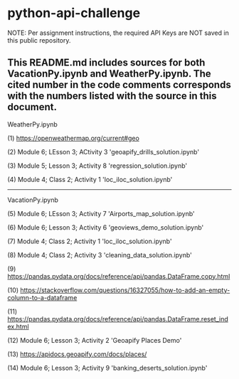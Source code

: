 # python-api-challenge

NOTE: Per assignment instructions, the required API Keys are NOT saved in this public repository. 


This README.md includes sources for both VacationPy.ipynb and WeatherPy.ipynb. The cited number in the code comments corresponds with the numbers listed with the source in this document.
-----------------------------------------------------------------------
WeatherPy.ipynb

(1) https://openweathermap.org/current#geo

(2) Module 6; LEsson 3; ACtivity 3 'geoapify_drills_solution.ipynb'

(3) Module 5; Lesson 3; Activity 8 'regression_solution.ipynb'

(4) Module 4; Class 2; Activity 1 'loc_iloc_solution.ipynb'

-----------------------------------------------------------------------

VacationPy.ipynb

(5) Module 6; LEsson 3; Activity 7 'Airports_map_solution.ipynb'

(6) Module 6; Lesson 3; Activity 6 'geoviews_demo_solution.ipynb'

(7) Module 4; Class 2; Activity 1 'loc_iloc_solution.ipynb'

(8) Module 4; Class 2; Activity 3 'cleaning_data_solution.ipynb'

(9) https://pandas.pydata.org/docs/reference/api/pandas.DataFrame.copy.html

(10) https://stackoverflow.com/questions/16327055/how-to-add-an-empty-column-to-a-dataframe

(11) https://pandas.pydata.org/docs/reference/api/pandas.DataFrame.reset_index.html

(12) Module 6; Lesson 3; Activity 2 'Geoapify Places Demo'

(13) https://apidocs.geoapify.com/docs/places/

(14) Module 6; Lesson 3; Activity 9 'banking_deserts_solution.ipynb'
